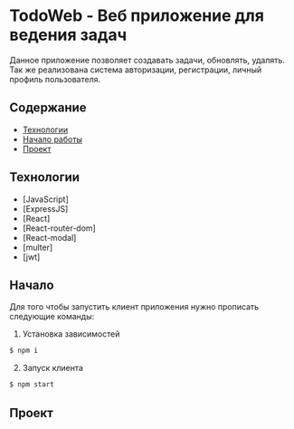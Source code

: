 # TodoWeb - Веб приложение для ведения задач
Данное приложение позволяет создавать задачи, обновлять, удалять. Так же реализована система авторизации, регистрации, личный профиль пользователя.

## Содержание
- [Технологии](#технологии)
- [Начало работы](#начало)
- [Проект](#проект)

## Технологии
- [JavaScript]
- [ExpressJS]
- [React]
- [React-router-dom]
- [React-modal]
- [multer]
- [jwt]

## Начало
Для того чтобы запустить клиент приложения нужно прописать следующие команды:
1. Установка зависимостей
```sh
$ npm i
```

2. Запуск клиента
```sh
$ npm start
```


## Проект
